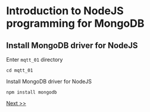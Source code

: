 # Introduction to NodeJS programming for MongoDB

## Install MongoDB driver for NodeJS

Enter `mqtt_01` directory

```
cd mqtt_01
```

Install MongoDB driver for NodeJS

```
npm install mongodb
```

[Next >>](1.md)
